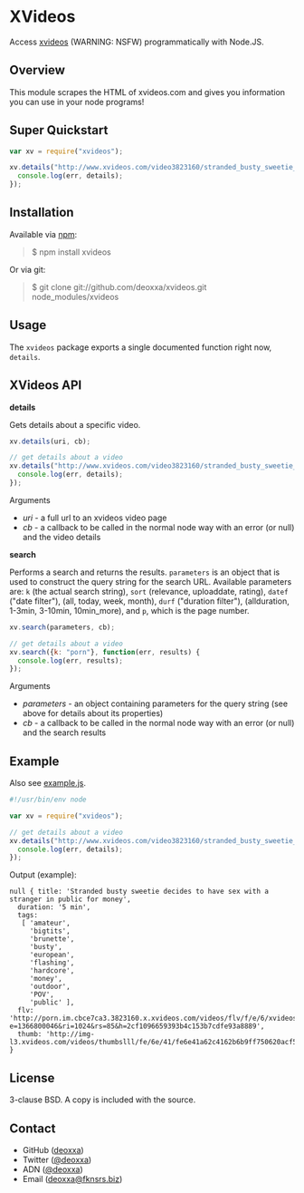 XVideos
=======

Access [xvideos](http://www.xvideos.com/) (WARNING: NSFW) programmatically with
Node.JS.

Overview
--------

This module scrapes the HTML of xvideos.com and gives you information you can
use in your node programs!

Super Quickstart
----------------

```javascript
var xv = require("xvideos");

xv.details("http://www.xvideos.com/video3823160/stranded_busty_sweetie_decides_to_have_sex_with_a_stranger_in_public_for_money", function(err, details) {
  console.log(err, details);
});
```

Installation
------------

Available via [npm](http://npmjs.org/):

> $ npm install xvideos

Or via git:

> $ git clone git://github.com/deoxxa/xvideos.git node_modules/xvideos

Usage
-----

The `xvideos` package exports a single documented function right now, `details`.

XVideos API
-----------

**details**

Gets details about a specific video.

```javascript
xv.details(uri, cb);
```

```javascript
// get details about a video
xv.details("http://www.xvideos.com/video3823160/stranded_busty_sweetie_decides_to_have_sex_with_a_stranger_in_public_for_money", function(err, details) {
  console.log(err, details);
});
```

Arguments

* _uri_ - a full url to an xvideos video page
* _cb_ - a callback to be called in the normal node way with an error (or null)
  and the video details

**search**

Performs a search and returns the results. `parameters` is an object that is
used to construct the query string for the search URL. Available parameters are:
`k` (the actual search string), `sort` (relevance, uploaddate, rating), `datef`
("date filter"), (all, today, week, month), `durf` ("duration filter"),
(allduration, 1-3min, 3-10min, 10min_more), and `p`, which is the page number.

```javascript
xv.search(parameters, cb);
```

```javascript
// get details about a video
xv.search({k: "porn"}, function(err, results) {
  console.log(err, results);
});
```

Arguments

* _parameters_ - an object containing parameters for the query string (see above
  for details about its properties)
* _cb_ - a callback to be called in the normal node way with an error (or null)
  and the search results

Example
-------

Also see [example.js](https://github.com/deoxxa/xvideos/blob/master/example.js).

```javascript
#!/usr/bin/env node

var xv = require("xvideos");

// get details about a video
xv.details("http://www.xvideos.com/video3823160/stranded_busty_sweetie_decides_to_have_sex_with_a_stranger_in_public_for_money", function(err, details) {
  console.log(err, details);
});
```

Output (example):

```
null { title: 'Stranded busty sweetie decides to have sex with a stranger in public for money',
  duration: '5 min',
  tags:
   [ 'amateur',
     'bigtits',
     'brunette',
     'busty',
     'european',
     'flashing',
     'hardcore',
     'money',
     'outdoor',
     'POV',
     'public' ],
  flv: 'http://porn.im.cbce7ca3.3823160.x.xvideos.com/videos/flv/f/e/6/xvideos.com_fe6e41a62c4162b6b9ff750620acf599.flv?e=1366800046&ri=1024&rs=85&h=2cf1096659393b4c153b7cdfe93a8889',
  thumb: 'http://img-l3.xvideos.com/videos/thumbslll/fe/6e/41/fe6e41a62c4162b6b9ff750620acf599/fe6e41a62c4162b6b9ff750620acf599.23.jpg' }
```

License
-------

3-clause BSD. A copy is included with the source.

Contact
-------

* GitHub ([deoxxa](http://github.com/deoxxa))
* Twitter ([@deoxxa](http://twitter.com/deoxxa))
* ADN ([@deoxxa](https://alpha.app.net/deoxxa))
* Email ([deoxxa@fknsrs.biz](mailto:deoxxa@fknsrs.biz))
